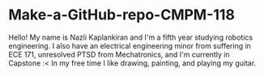 # Make-a-GitHub-repo-CMPM-118

Hello! My name is Nazli Kaplankiran and I'm a fifth year studying robotics engineering. I also have an electrical engineering minor from suffering in ECE 171, unresolved PTSD from Mechatronics, and I'm currently in Capstone :<
In my free time I like drawing, painting, and playing my guitar. 


